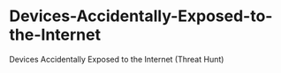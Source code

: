 # Devices-Accidentally-Exposed-to-the-Internet
Devices Accidentally Exposed to the Internet (Threat Hunt)
